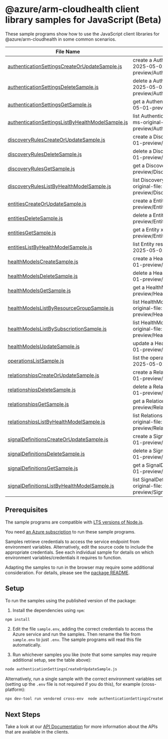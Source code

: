 # @azure/arm-cloudhealth client library samples for JavaScript (Beta)

These sample programs show how to use the JavaScript client libraries for @azure/arm-cloudhealth in some common scenarios.

| **File Name**                                                                                     | **Description**                                                                                                                          |
| ------------------------------------------------------------------------------------------------- | ---------------------------------------------------------------------------------------------------------------------------------------- |
| [authenticationSettingsCreateOrUpdateSample.js][authenticationsettingscreateorupdatesample]       | create a AuthenticationSetting x-ms-original-file: 2025-05-01-preview/AuthenticationSettings_CreateOrUpdate.json                         |
| [authenticationSettingsDeleteSample.js][authenticationsettingsdeletesample]                       | delete a AuthenticationSetting x-ms-original-file: 2025-05-01-preview/AuthenticationSettings_Delete.json                                 |
| [authenticationSettingsGetSample.js][authenticationsettingsgetsample]                             | get a AuthenticationSetting x-ms-original-file: 2025-05-01-preview/AuthenticationSettings_Get.json                                       |
| [authenticationSettingsListByHealthModelSample.js][authenticationsettingslistbyhealthmodelsample] | list AuthenticationSetting resources by HealthModel x-ms-original-file: 2025-05-01-preview/AuthenticationSettings_ListByHealthModel.json |
| [discoveryRulesCreateOrUpdateSample.js][discoveryrulescreateorupdatesample]                       | create a DiscoveryRule x-ms-original-file: 2025-05-01-preview/DiscoveryRules_CreateOrUpdate.json                                         |
| [discoveryRulesDeleteSample.js][discoveryrulesdeletesample]                                       | delete a DiscoveryRule x-ms-original-file: 2025-05-01-preview/DiscoveryRules_Delete.json                                                 |
| [discoveryRulesGetSample.js][discoveryrulesgetsample]                                             | get a DiscoveryRule x-ms-original-file: 2025-05-01-preview/DiscoveryRules_Get.json                                                       |
| [discoveryRulesListByHealthModelSample.js][discoveryruleslistbyhealthmodelsample]                 | list DiscoveryRule resources by HealthModel x-ms-original-file: 2025-05-01-preview/DiscoveryRules_ListByHealthModel.json                 |
| [entitiesCreateOrUpdateSample.js][entitiescreateorupdatesample]                                   | create a Entity x-ms-original-file: 2025-05-01-preview/Entities_CreateOrUpdate.json                                                      |
| [entitiesDeleteSample.js][entitiesdeletesample]                                                   | delete a Entity x-ms-original-file: 2025-05-01-preview/Entities_Delete.json                                                              |
| [entitiesGetSample.js][entitiesgetsample]                                                         | get a Entity x-ms-original-file: 2025-05-01-preview/Entities_Get.json                                                                    |
| [entitiesListByHealthModelSample.js][entitieslistbyhealthmodelsample]                             | list Entity resources by HealthModel x-ms-original-file: 2025-05-01-preview/Entities_ListByHealthModel.json                              |
| [healthModelsCreateSample.js][healthmodelscreatesample]                                           | create a HealthModel x-ms-original-file: 2025-05-01-preview/HealthModels_Create.json                                                     |
| [healthModelsDeleteSample.js][healthmodelsdeletesample]                                           | delete a HealthModel x-ms-original-file: 2025-05-01-preview/HealthModels_Delete.json                                                     |
| [healthModelsGetSample.js][healthmodelsgetsample]                                                 | get a HealthModel x-ms-original-file: 2025-05-01-preview/HealthModels_Get.json                                                           |
| [healthModelsListByResourceGroupSample.js][healthmodelslistbyresourcegroupsample]                 | list HealthModel resources by resource group x-ms-original-file: 2025-05-01-preview/HealthModels_ListByResourceGroup.json                |
| [healthModelsListBySubscriptionSample.js][healthmodelslistbysubscriptionsample]                   | list HealthModel resources by subscription ID x-ms-original-file: 2025-05-01-preview/HealthModels_ListBySubscription.json                |
| [healthModelsUpdateSample.js][healthmodelsupdatesample]                                           | update a HealthModel x-ms-original-file: 2025-05-01-preview/HealthModels_Update.json                                                     |
| [operationsListSample.js][operationslistsample]                                                   | list the operations for the provider x-ms-original-file: 2025-05-01-preview/Operations_List.json                                         |
| [relationshipsCreateOrUpdateSample.js][relationshipscreateorupdatesample]                         | create a Relationship x-ms-original-file: 2025-05-01-preview/Relationships_CreateOrUpdate.json                                           |
| [relationshipsDeleteSample.js][relationshipsdeletesample]                                         | delete a Relationship x-ms-original-file: 2025-05-01-preview/Relationships_Delete.json                                                   |
| [relationshipsGetSample.js][relationshipsgetsample]                                               | get a Relationship x-ms-original-file: 2025-05-01-preview/Relationships_Get.json                                                         |
| [relationshipsListByHealthModelSample.js][relationshipslistbyhealthmodelsample]                   | list Relationship resources by HealthModel x-ms-original-file: 2025-05-01-preview/Relationships_ListByHealthModel.json                   |
| [signalDefinitionsCreateOrUpdateSample.js][signaldefinitionscreateorupdatesample]                 | create a SignalDefinition x-ms-original-file: 2025-05-01-preview/SignalDefinitions_CreateOrUpdate.json                                   |
| [signalDefinitionsDeleteSample.js][signaldefinitionsdeletesample]                                 | delete a SignalDefinition x-ms-original-file: 2025-05-01-preview/SignalDefinitions_Delete.json                                           |
| [signalDefinitionsGetSample.js][signaldefinitionsgetsample]                                       | get a SignalDefinition x-ms-original-file: 2025-05-01-preview/SignalDefinitions_Get.json                                                 |
| [signalDefinitionsListByHealthModelSample.js][signaldefinitionslistbyhealthmodelsample]           | list SignalDefinition resources by HealthModel x-ms-original-file: 2025-05-01-preview/SignalDefinitions_ListByHealthModel.json           |

## Prerequisites

The sample programs are compatible with [LTS versions of Node.js](https://github.com/nodejs/release#release-schedule).

You need [an Azure subscription][freesub] to run these sample programs.

Samples retrieve credentials to access the service endpoint from environment variables. Alternatively, edit the source code to include the appropriate credentials. See each individual sample for details on which environment variables/credentials it requires to function.

Adapting the samples to run in the browser may require some additional consideration. For details, please see the [package README][package].

## Setup

To run the samples using the published version of the package:

1. Install the dependencies using `npm`:

```bash
npm install
```

2. Edit the file `sample.env`, adding the correct credentials to access the Azure service and run the samples. Then rename the file from `sample.env` to just `.env`. The sample programs will read this file automatically.

3. Run whichever samples you like (note that some samples may require additional setup, see the table above):

```bash
node authenticationSettingsCreateOrUpdateSample.js
```

Alternatively, run a single sample with the correct environment variables set (setting up the `.env` file is not required if you do this), for example (cross-platform):

```bash
npx dev-tool run vendored cross-env  node authenticationSettingsCreateOrUpdateSample.js
```

## Next Steps

Take a look at our [API Documentation][apiref] for more information about the APIs that are available in the clients.

[authenticationsettingscreateorupdatesample]: https://github.com/Azure/azure-sdk-for-js/blob/main/sdk/cloudhealth/arm-cloudhealth/samples/v1-beta/javascript/authenticationSettingsCreateOrUpdateSample.js
[authenticationsettingsdeletesample]: https://github.com/Azure/azure-sdk-for-js/blob/main/sdk/cloudhealth/arm-cloudhealth/samples/v1-beta/javascript/authenticationSettingsDeleteSample.js
[authenticationsettingsgetsample]: https://github.com/Azure/azure-sdk-for-js/blob/main/sdk/cloudhealth/arm-cloudhealth/samples/v1-beta/javascript/authenticationSettingsGetSample.js
[authenticationsettingslistbyhealthmodelsample]: https://github.com/Azure/azure-sdk-for-js/blob/main/sdk/cloudhealth/arm-cloudhealth/samples/v1-beta/javascript/authenticationSettingsListByHealthModelSample.js
[discoveryrulescreateorupdatesample]: https://github.com/Azure/azure-sdk-for-js/blob/main/sdk/cloudhealth/arm-cloudhealth/samples/v1-beta/javascript/discoveryRulesCreateOrUpdateSample.js
[discoveryrulesdeletesample]: https://github.com/Azure/azure-sdk-for-js/blob/main/sdk/cloudhealth/arm-cloudhealth/samples/v1-beta/javascript/discoveryRulesDeleteSample.js
[discoveryrulesgetsample]: https://github.com/Azure/azure-sdk-for-js/blob/main/sdk/cloudhealth/arm-cloudhealth/samples/v1-beta/javascript/discoveryRulesGetSample.js
[discoveryruleslistbyhealthmodelsample]: https://github.com/Azure/azure-sdk-for-js/blob/main/sdk/cloudhealth/arm-cloudhealth/samples/v1-beta/javascript/discoveryRulesListByHealthModelSample.js
[entitiescreateorupdatesample]: https://github.com/Azure/azure-sdk-for-js/blob/main/sdk/cloudhealth/arm-cloudhealth/samples/v1-beta/javascript/entitiesCreateOrUpdateSample.js
[entitiesdeletesample]: https://github.com/Azure/azure-sdk-for-js/blob/main/sdk/cloudhealth/arm-cloudhealth/samples/v1-beta/javascript/entitiesDeleteSample.js
[entitiesgetsample]: https://github.com/Azure/azure-sdk-for-js/blob/main/sdk/cloudhealth/arm-cloudhealth/samples/v1-beta/javascript/entitiesGetSample.js
[entitieslistbyhealthmodelsample]: https://github.com/Azure/azure-sdk-for-js/blob/main/sdk/cloudhealth/arm-cloudhealth/samples/v1-beta/javascript/entitiesListByHealthModelSample.js
[healthmodelscreatesample]: https://github.com/Azure/azure-sdk-for-js/blob/main/sdk/cloudhealth/arm-cloudhealth/samples/v1-beta/javascript/healthModelsCreateSample.js
[healthmodelsdeletesample]: https://github.com/Azure/azure-sdk-for-js/blob/main/sdk/cloudhealth/arm-cloudhealth/samples/v1-beta/javascript/healthModelsDeleteSample.js
[healthmodelsgetsample]: https://github.com/Azure/azure-sdk-for-js/blob/main/sdk/cloudhealth/arm-cloudhealth/samples/v1-beta/javascript/healthModelsGetSample.js
[healthmodelslistbyresourcegroupsample]: https://github.com/Azure/azure-sdk-for-js/blob/main/sdk/cloudhealth/arm-cloudhealth/samples/v1-beta/javascript/healthModelsListByResourceGroupSample.js
[healthmodelslistbysubscriptionsample]: https://github.com/Azure/azure-sdk-for-js/blob/main/sdk/cloudhealth/arm-cloudhealth/samples/v1-beta/javascript/healthModelsListBySubscriptionSample.js
[healthmodelsupdatesample]: https://github.com/Azure/azure-sdk-for-js/blob/main/sdk/cloudhealth/arm-cloudhealth/samples/v1-beta/javascript/healthModelsUpdateSample.js
[operationslistsample]: https://github.com/Azure/azure-sdk-for-js/blob/main/sdk/cloudhealth/arm-cloudhealth/samples/v1-beta/javascript/operationsListSample.js
[relationshipscreateorupdatesample]: https://github.com/Azure/azure-sdk-for-js/blob/main/sdk/cloudhealth/arm-cloudhealth/samples/v1-beta/javascript/relationshipsCreateOrUpdateSample.js
[relationshipsdeletesample]: https://github.com/Azure/azure-sdk-for-js/blob/main/sdk/cloudhealth/arm-cloudhealth/samples/v1-beta/javascript/relationshipsDeleteSample.js
[relationshipsgetsample]: https://github.com/Azure/azure-sdk-for-js/blob/main/sdk/cloudhealth/arm-cloudhealth/samples/v1-beta/javascript/relationshipsGetSample.js
[relationshipslistbyhealthmodelsample]: https://github.com/Azure/azure-sdk-for-js/blob/main/sdk/cloudhealth/arm-cloudhealth/samples/v1-beta/javascript/relationshipsListByHealthModelSample.js
[signaldefinitionscreateorupdatesample]: https://github.com/Azure/azure-sdk-for-js/blob/main/sdk/cloudhealth/arm-cloudhealth/samples/v1-beta/javascript/signalDefinitionsCreateOrUpdateSample.js
[signaldefinitionsdeletesample]: https://github.com/Azure/azure-sdk-for-js/blob/main/sdk/cloudhealth/arm-cloudhealth/samples/v1-beta/javascript/signalDefinitionsDeleteSample.js
[signaldefinitionsgetsample]: https://github.com/Azure/azure-sdk-for-js/blob/main/sdk/cloudhealth/arm-cloudhealth/samples/v1-beta/javascript/signalDefinitionsGetSample.js
[signaldefinitionslistbyhealthmodelsample]: https://github.com/Azure/azure-sdk-for-js/blob/main/sdk/cloudhealth/arm-cloudhealth/samples/v1-beta/javascript/signalDefinitionsListByHealthModelSample.js
[apiref]: https://learn.microsoft.com/javascript/api/@azure/arm-cloudhealth?view=azure-node-preview
[freesub]: https://azure.microsoft.com/free/
[package]: https://github.com/Azure/azure-sdk-for-js/tree/main/sdk/cloudhealth/arm-cloudhealth/README.md
